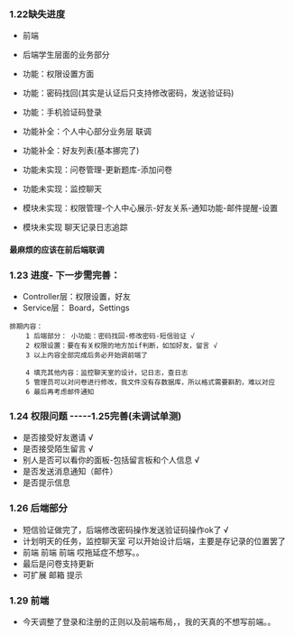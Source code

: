 ### 1.22缺失进度
* 前端
* 后端学生层面的业务部分
* 功能：权限设置方面 
* 功能：密码找回(其实是认证后只支持修改密码，发送验证码)
* 功能：手机验证码登录

* 功能补全：个人中心部分业务层 联调
* 功能补全：好友列表(基本挪完了)

* 功能未实现：问卷管理-更新题库-添加问卷
* 功能未实现：监控聊天
* 模块未实现：权限管理-个人中心展示-好友关系-通知功能-邮件提醒-设置
* 模块未实现 聊天记录日志追踪

#### 最麻烦的应该在前后端联调

### 1.23 进度- 下一步需完善：
* Controller层：权限设置，好友
* Service层： Board，Settings
```
排期内容：
    1 后端部分： 小功能：密码找回-修改密码-短信验证 √
    2 权限设置：要在有关权限的地方加if判断，如加好友，留言 √
    3 以上内容全部完成后务必开始调前端了

    4 填充其他内容：监控聊天室的设计，记日志，查日志
    5 管理员可以对问卷进行修改，我文件没有存数据库，所以格式需要斟酌，难以对应
    6 最后再考虑邮件通知
```
### 1.24 权限问题  -----1.25完善(未调试单测)
* 是否接受好友邀请 √
* 是否接受陌生留言 √
* 别人是否可以看你的面板-包括留言板和个人信息 √
* 是否发送消息通知（邮件）
* 是否提示信息

### 1.26 后端部分
* 短信验证做完了，后端修改密码操作发送验证码操作ok了 √
* 计划明天的任务，监控聊天室 可以开始设计后端，主要是存记录的位置罢了
* 前端 前端 前端 哎拖延症不想写。。
* 最后是问卷支持更新
* 可扩展 邮箱 提示

### 1.29 前端
* 今天调整了登录和注册的正则以及前端布局，，我的天真的不想写前端。。